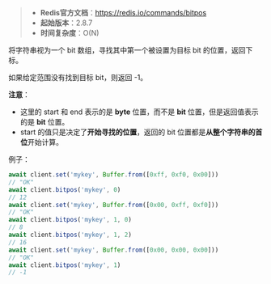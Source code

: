 > - **Redis官方文档**：https://redis.io/commands/bitpos
> - **起始版本**：2.8.7
> - **时间复杂度**：O(N)

将字符串视为一个 bit 数组，寻找其中第一个被设置为目标 bit 的位置，返回下标。

如果给定范围没有找到目标 bit，则返回 -1。

**注意**：

- 这里的 start 和 end 表示的是 **byte** 位置，而不是 **bit** 位置，但是返回值表示的是 **bit** 位置。
- start 的值只是决定了**开始寻找的位置**，返回的 bit 位置都是**从整个字符串的首位**开始计算。

例子：

```typescript
await client.set('mykey', Buffer.from([0xff, 0xf0, 0x00]))
// "OK"
await client.bitpos('mykey', 0)
// 12
await client.set('mykey', Buffer.from([0x00, 0xff, 0xf0]))
// "OK"
await client.bitpos('mykey', 1, 0)
// 8
await client.bitpos('mykey', 1, 2)
// 16
await client.set('mykey', Buffer.from([0x00, 0x00, 0x00]))
// "OK"
await client.bitpos('mykey', 1)
// -1
```
